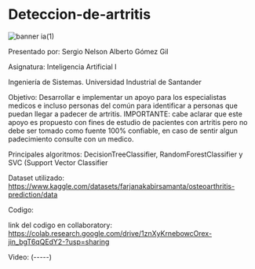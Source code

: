 # Deteccion-de-artritis

![banner ia(1)](https://github.com/papatomi09/Deteccion-de-artritis/assets/102627991/e3b43cd9-6149-4c26-93e9-2cfdab97b4c1)

Presentado por:
Sergio Nelson Alberto Gómez Gil


Asignatura:
Inteligencia Artificial I

Ingeniería de Sistemas.
Universidad Industrial de Santander

Objetivo:
Desarrollar e implementar un apoyo para los especialistas medicos e incluso personas del común para identificar a personas que puedan llegar a padecer de artritis.
IMPORTANTE: cabe aclarar que este apoyo es propuesto con fines de estudio de pacientes con artritis pero no debe ser tomado como fuente 100% confiable, en caso de sentir algun padecimiento consulte con un medico.

Principales algoritmos:  DecisionTreeClassifier, RandomForestClassifier y SVC (Support Vector Classifier

Dataset utilizado: https://www.kaggle.com/datasets/farjanakabirsamanta/osteoarthritis-prediction/data

Codigo:


link del codigo en collaboratory: https://colab.research.google.com/drive/1znXyKrnebowcOrex-jin_bgT6qQEdY2-?usp=sharing 

Video: (-----)
